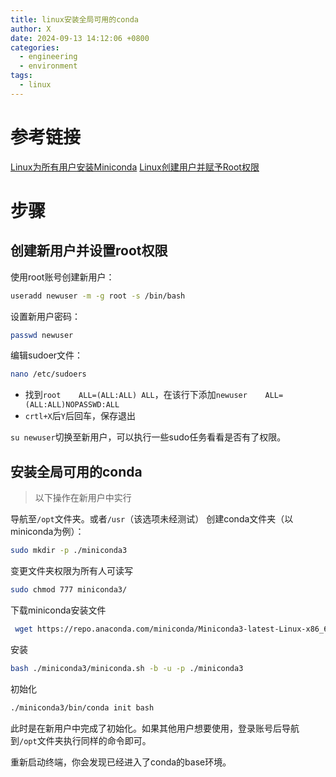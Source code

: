 ```yaml
---
title: linux安装全局可用的conda
author: X
date: 2024-09-13 14:12:06 +0800
categories:
  - engineering
  - environment
tags:
  - linux
---
```

# 参考链接
[Linux为所有用户安装Miniconda](https://www.cnblogs.com/steinven/p/16190464.html "发布于 2022-04-25 15:35")
[Linux创建用户并赋予Root权限](https://www.cnblogs.com/binyue/p/4702179.html "发布于 2014-10-12 15:38")

# 步骤

## 创建新用户并设置root权限
使用root账号创建新用户：
```bash
useradd newuser -m -g root -s /bin/bash
```
设置新用户密码：
```bash
passwd newuser
```
编辑sudoer文件：
```bash
nano /etc/sudoers
```

- 找到`root    ALL=(ALL:ALL) ALL`，在该行下添加`newuser    ALL=(ALL:ALL)NOPASSWD:ALL`
- `crtl+X`后`Y`后回车，保存退出

`su newuser`切换至新用户，可以执行一些sudo任务看看是否有了权限。

## 安装全局可用的conda

> 以下操作在新用户中实行

导航至`/opt`文件夹。或者`/usr`（该选项未经测试）
创建conda文件夹（以miniconda为例）：
```bash
sudo mkdir -p ./miniconda3
```
变更文件夹权限为所有人可读写
```bash
sudo chmod 777 miniconda3/
```
下载miniconda安装文件
```bash
 wget https://repo.anaconda.com/miniconda/Miniconda3-latest-Linux-x86_64.sh -O ./miniconda3/miniconda.sh
```
安装
```bash
bash ./miniconda3/miniconda.sh -b -u -p ./miniconda3
```
初始化
```bash
./miniconda3/bin/conda init bash
```
此时是在新用户中完成了初始化。如果其他用户想要使用，登录账号后导航到`/opt`文件夹执行同样的命令即可。

重新启动终端，你会发现已经进入了conda的base环境。